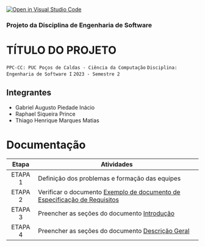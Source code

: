 [![Open in Visual Studio Code](https://classroom.github.com/assets/open-in-vscode-718a45dd9cf7e7f842a935f5ebbe5719a5e09af4491e668f4dbf3b35d5cca122.svg)](https://classroom.github.com/online_ide?assignment_repo_id=11600228&assignment_repo_type=AssignmentRepo)
### Projeto da Disciplina de Engenharia de Software

# TÍTULO DO PROJETO

`PPC-CC: PUC Poços de Caldas - Ciência da Computação`
`Disciplina: Engenharia de Software I`
`2023 - Semestre 2`

## Integrantes

- Gabriel Augusto Piedade Inácio
- Raphael Siqueira Prince
- Thiago Henrique Marques Matias

# Documentação

| Etapa   |  Atividades |
|  :----:   | ----------- |
| ETAPA 1 | Definição dos problemas e formação das equipes |
| ETAPA 2 | Verificar o documento <a href="docs/Exemplo-De-Documento-De-Especificacao-De-Requisitos.odt"> Exemplo de documento de Especificação de Requisitos</a>
| ETAPA 3 | Preencher as seções do documento <a href="docs/01-Introducao.md">Introdução</a>
| ETAPA 4 | Preencher as seções do documento <a href="docs/02-Descricao-geral.md">Descrição Geral</a>
